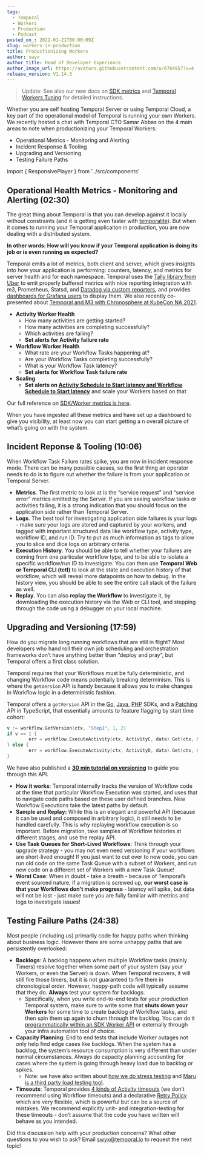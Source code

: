```yaml
---
tags:
  - Temporal
  - Workers
  - Production
  - Podcast
posted_on_: 2022-01-21T00:00:09Z
slug: workers-in-production
title: Productionizing Workers
author: swyx
author_title: Head of Developer Experience
author_image_url: https://avatars.githubusercontent.com/u/6764957?v=4
release_version: V1.14.3
---
```


> Update: See also our new docs on [SDK metrics](https://docs.temporal.io/docs/reference/sdk-metrics/) and [Temporal Workers Tuning](https://docs.temporal.io/docs/operation/how-to-tune-workers/) for detailed instructions.

Whether you are self hosting Temporal Server or using Temporal Cloud, a key part of the operational model of Temporal is running your own Workers. We recently hosted a chat with Temporal CTO Samar Abbas on the 4 main areas to note when productionizing your Temporal Workers:

<!--truncate-->

- Operational Metrics - Monitoring and Alerting
- Incident Response & Tooling
- Upgrading and Versioning
- Testing Failure Paths

import { ResponsivePlayer } from '../src/components'

<ResponsivePlayer url='https://www.youtube.com/watch?v=bKRIkbxrVjs' />

## Operational Health Metrics - Monitoring and Alerting (02:30)

The great thing about Temporal is that you can develop against it locally without constraints (and it is getting even faster with [temporalite](https://github.com/DataDog/temporalite)). But when it comes to running your Temporal applicaiton in production, you are now dealing with a distributed system.

**In other words: How will you know if your Temporal application is doing its job or is even running as expected?**

Temporal emits a lot of metrics, both client and server, which gives insights into how your application is performing: counters, latency, and metrics for server health and for each namespace. Temporal uses the [Tally library from Uber](https://github.com/uber-go/tally) to emit properly buffered metrics with nice reporting integration with m3, Prometheus, Statsd, and [Datadog via custom reporters](https://docs.temporal.io/docs/server/options/#withcustommetricsreporter), and provides [dashboards for Grafana users](https://github.com/temporalio/dashboards) to display them. We also recently co-presented about [Temporal and M3 with Chronosphere at KubeCon NA 2021](https://www.youtube.com/watch?v=8OCDPDGA_C0).

- **Activity Worker Health**
    - How many activities are getting started?
    - How many activities are completing successfully?
    - Which activities are failing?
    - **Set alerts for Activity failure rate**
- **Workflow Worker Health**
    - What rate are your Workflow Tasks happening at?
    - Are your Workflow Tasks completing successfully?
    - What is your Workflow Task latency?
    - **Set alerts for Workflow Task failure rate**
- **Scaling**
    - **Set alerts on [Activity Schedule to Start latency and Workflow Schedule to Start latency](https://docs.temporal.io/docs/server/production-deployment/#scaling-and-metrics)** and scale your Workers based on that

Our full reference on [SDK/Worker metrics is here](https://docs.temporal.io/docs/reference/sdk-metrics/).

When you have ingested all these metrics and have set up a dashboard to give you visibility, at least now you can start getting a n overall picture of what’s going on with the system.

## Incident Reponse & Tooling (10:06)

When Workflow Task Failure rates spike, you are now in incident response mode. There can be many possible causes, so the first thing an operator needs to do is to figure out whether the failure is from your application or Temporal Server. 

- **Metrics**. The first metric to look at is the “service request” and “service error” metrics emitted by the Server. If you are seeing workflow tasks or activities failing, it is a strong indication that you should focus on the application side rather than Temporal Server.
- **Logs**. The best tool for investigating application side failures is your logs - make sure your logs are stored and captured by your workers, and tagged with important structured data like workflow type, activity type, workflow ID, and run ID. Try to put as much information as tags to allow you to slice and dice logs on arbitrary criteria.
- **Execution History**. You should be able to tell whether your failures are coming from one particular workflow type, and to be able to isolate a specific workflow/run ID to investigate. You can then use **Temporal Web or Temporal CLI (tctl)** to look at the state and execution history of that workflow, which will reveal more datapoints on how to debug. In the history view, you should be able to see the entire call stack of the failure as well.
- **Replay**. You can also **replay the Workflow** to investigate it, by downloading the execution history via the Web or CLI tool, and stepping through the code using a debugger on your local machine.

## Upgrading and Versioning (17:59)

How do you migrate long running workflows that are still in flight? Most developers who hand roll their own job scheduling and orchestration frameworks don’t have anything better than “deploy and pray”, but Temporal offers a first class solution.

Temporal requires that your Workflows must be fully deterministic, and changing Workflow code means potentially breaking determinism. This is where the `getVersion` API is handy because it allows you to make changes in Workflow logic in a deterministic fashion.

Temporal offers a `getVersion` API in the [Go](https://docs.temporal.io/docs/go/versioning/#workflowgetversion), [Java](https://docs.temporal.io/docs/java/versioning/#java-versioning-api), [PHP](https://docs.temporal.io/docs/php/versioning/#workflowgetversion) SDKs, and a [Patching](https://docs.temporal.io/docs/typescript/patching) API in TypeScript, that essentially amounts to feature flagging by start time cohort:

```go
v := workflow.GetVersion(ctx, "Step1", 1, 2)
if v == 1 {
        err = workflow.ExecuteActivity(ctx, ActivityC, data).Get(ctx, &result1)
} else {
        err = workflow.ExecuteActivity(ctx, ActivityD, data).Get(ctx, &result1)
}
```

We have also published a **[30 min tutorial on versioning](https://www.youtube.com/watch?v=kkP899WxgzY&feature=emb_title)** to guide you through this API.

- **How it works**: Temporal internally tracks the version of Workflow code at the time that particular Workflow Execution was started, and uses that to navigate code paths based on these user defined branches. New Workflow Executions take the latest paths by default.
- **Sample and Replay:** While this is an elegant and powerful API (because it can be used and composed in arbitrary logic), it still needs to be handled carefully. This is why replaying workflow execution is so important. Before migration, take samples of Workflow histories at different stages, and use the replay API.
- **Use Task Queues for Short-Lived Workflows**: Think through your upgrade strategy - you may not even need versioning if your workflows are short-lived enough! If you just want to cut over to new code, you can run old code on the same Task Queue with a subset of Workers, and run new code on a different set of Workers with a new Task Queue!
- **Worst Case**: When in doubt - take a breath - because of Temporal’s event sourced nature, if a migration is screwed up, **our worst case is that your Workflows don’t make progress** - latency will spike, but data will not be lost - just make sure you are fully familiar with metrics and logs to investigate issues!

## Testing Failure Paths (24:38)

Most people (including us) primarily code for happy paths when thinking about business logic. However there are some unhappy paths that are persistently overlooked:

- **Backlogs**: A backlog happens when multiple Workflow tasks (mainly Timers) resolve together when some part of your system (say your Workers, or even the Server) is down. When Temporal recovers, it will still fire those timers, but it is not guaranteed to fire them in chronological order. However, happy-path code will typically assume that they do. **Always** test your system for backlogs.
    - Specifically, when you write end-to-end tests for your production Temporal system, make sure to write some that **shuts down your Workers** for some time to create backlog of Workflow tasks, and then spin them up again to churn through the backlog. You can do it [programmatically within an SDK Worker API](https://docs.temporal.io/docs/typescript/workers#how-to-shut-down-a-worker-and-track-its-state) or externally through your infra automation tool of choice.
- **Capacity Planning**: End to end tests that include Worker outages not only help find edge cases like backlogs. When the system has a backlog, the system’s resource consumption is very different than under normal circumstances. Always do capacity planning accounting for cases where the system is going through heavy load due to backlog or spikes.
    - Note: we have also written about [how we do stress testing](https://docs.temporal.io/blog/temporal-deep-dive-stress-testing/) and [Maru is a third party load testing tool](https://mikhail.io/2021/03/maru-load-testing-tool-for-temporal-workflows/).
- **Timeouts**: Temporal provides [4 kinds of Activity timeouts](https://docs.temporal.io/blog/activity-timeouts/) (we don’t recommend using Workflow timeouts) and a declarative [Retry Policy](https://docs.temporal.io/docs/concepts/activities/#retries) which are very flexible, which is powerful but can be a source of mistakes. We recommend explicitly unit- and integration-testing for these timeouts - don’t assume that the code you have written will behave as you intended.


Did this discussion help with your production concerns? What other questions to you wish to ask? Email [swyx@temporal.io](mailto:swyx@temporal.io) to request the next topic!
